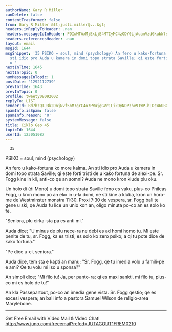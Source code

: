 ```yaml
---
authorName: Gary R Miller
canDelete: false
contentTrasformed: false
from: Gary R Miller &lt;justi.miller@...&gt;
headers.inReplyToHeader: .nan
headers.messageIdInHeader: PDIwMTAxMjExLjE4MTIyMC4zODY0LjAuanVzdGkubWlsbGVyQGp1bm8uY29tPg==
headers.referencesHeader: .nan
layout: email
msgId: 1644
msgSnippet: '35 PSIKO = soul, mind (psychology) An fero u kako-fortuna ko more kalma.  An
  sti idio pro Auda u kamera in domi topo strata Saville; qi este forti tristi de
  u '
nextInTime: 1645
nextInTopic: 0
numMessagesInTopic: 1
postDate: '1292112739'
prevInTime: 1643
prevInTopic: 0
profile: tweety08092002
replyTo: LIST
senderId: Bd7hzQTJ3k2DojNvf5nM7gYC4o7PWujgGVr1Lik9yNDPzhv91WP-hLDsW6UBGyRcjU1LsRoxMYqTib6ybfqe_F7cQ5kKQaqc5tyQTA
spamInfo.isSpam: false
spamInfo.reason: '0'
systemMessage: false
title: Ciklo Geo 45
topicId: 1644
userId: 123051087
---
```


      35

PSIKO = soul, mind (psychology)

An fero u kako-fortuna ko more kalma.  An sti idio pro Auda u
kamera in domi topo strata Saville; qi este forti tristi de u
kako fortuna de alexi-pe.  Sr. Fogg kine in kli, anti-co qe an
somni?  Auda ne mono kron klude plu oku.

Un holo di (di Mono) u domi topo strata Saville feno es vaku,
plus-co Phileas Fogg, u kron mono po an eko in u-la domi, ne sti
kine a kluba, kron un horo-me de Westminster monstra 11:30.
Proxi 7:30 de vespera, sr. Fogg bali te gene u ski; qe Auda fu
lice un unio kon an, oligo minuta po-co an es solo ko fe.

"Seniora, plu cirka-sta pa es anti mi."

Auda dice; "U minus de plu nece-ra ne debi es ad homi homo tu.
Mi este penite de tu, sr. Fogg, ka es tristi; es solo ko zero
psiko; a qi tu pote dice de kako fortuna."

"Pe dice u-ci, seniora."

Auda dice, tem sta e kapti an manu; "Sr. Fogg, qe tu imedia volu
u famili-pe e ami?  Qe tu volu mi iso u sponsa?"

An simpli dice; "Mi filo tu!  Ja, per panto-ra; qi es maxi
sankti, mi filo tu, plus-co mi es holo de tu!"

An kla Passepartout, po-co an imedia gene vista.  Sr. Fogg
qestio; qe es excesi vespera; an bali info a pastora Samuel
Wilson de religio-area Marylebone.

____________________________________________________________
Get Free Email with Video Mail & Video Chat!
http://www.juno.com/freeemail?refcd=JUTAGOUT1FREM0210

